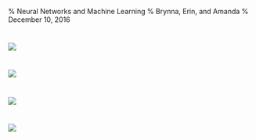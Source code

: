 % Neural Networks and Machine Learning
% Brynna, Erin, and Amanda
% December 10, 2016

# 

![](http://lazyprogrammer.me/wp-content/uploads/2016/05/635965173527052708-540999202_wallpaper-2870969.jpg)

# 

![](https://www.researchgate.net/profile/Ali_Hasan12/publication/221911633/figure/fig2/AS:304723816140807@1449663227734/Fig-3-Information-processing-in-the-neural-unit-node-The-node-receives-weighted.png)

# 

![](http://cs231n.github.io/assets/nn1/neural_net.jpeg)

# 

![](http://3.bp.blogspot.com/-u7Fkk8haI40/TuOkKrTbbWI/AAAAAAAADUU/Hsib8G7daYA/s320/ml-robot.png)